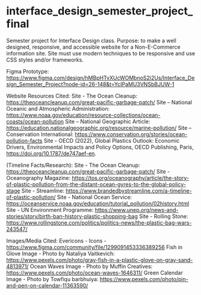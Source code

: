 # interface_design_semester_project_final
Semester project for Interface Design class. Purpose: to make a well designed, responsive, and accessible website for a Non-E-Commerce information site. Site must use modern techniques to be responsive and use CSS styles and/or frameworks.

Figma Prototype:
https://www.figma.com/design/hMBpHTvXUcWOMbnoS2i2Us/Interface_Design_Semester_Project?node-id=26-148&t=YcIPaMU3VNSbBJUW-1


Website Resources Cited:
Site - The Ocean Cleanup: https://theoceancleanup.com/great-pacific-garbage-patch/
Site – National Oceanic and Atmospheric Administration: https://www.noaa.gov/education/resource-collections/ocean-coasts/ocean-pollution 
Site – National Geographic Article: https://education.nationalgeographic.org/resource/marine-pollution/ 
Site – Conservation International: https://www.conservation.org/stories/ocean-pollution-facts 
Site - OECD (2022), Global Plastics Outlook: Economic Drivers, Environmental Impacts and Policy Options, OECD Publishing, Paris, https://doi.org/10.1787/de747aef-en.

(Timeline Facts/Research):
Site - The Ocean Cleanup: https://theoceancleanup.com/great-pacific-garbage-patch/
Site - Oceanography Magazine: https://tos.org/oceanography/article/the-story-of-plastic-pollution-from-the-distant-ocean-gyres-to-the-global-policy-stage
Site - Streamline: https://www.brandedbystreamline.com/a-timeline-of-plastic-pollution/
Site - National Ocean Service: https://oceanservice.noaa.gov/education/tutorial_pollution/02history.html
Site - UN Environment Programme: https://www.unep.org/news-and-stories/story/birth-ban-history-plastic-shopping-bag
Site - Rolling Stone: https://www.rollingstone.com/politics/politics-news/the-plastic-bag-wars-243547/


Images/Media Cited:
Evericons - Icons - https://www.figma.com/community/file/1299091453336389256
Fish in Glove Image - Photo by Nataliya Vaitkevich: https://www.pexels.com/photo/gray-fish-in-a-plastic-glove-on-gray-sand-4813971/
Ocean Waves Image - Photo by Muffin Creatives: https://www.pexels.com/photo/ocean-waves-1646311/
Green Calendar Image - Photo by Towfiqu barbhuiya: https://www.pexels.com/photo/pin-and-pen-on-calendar-11363590/

